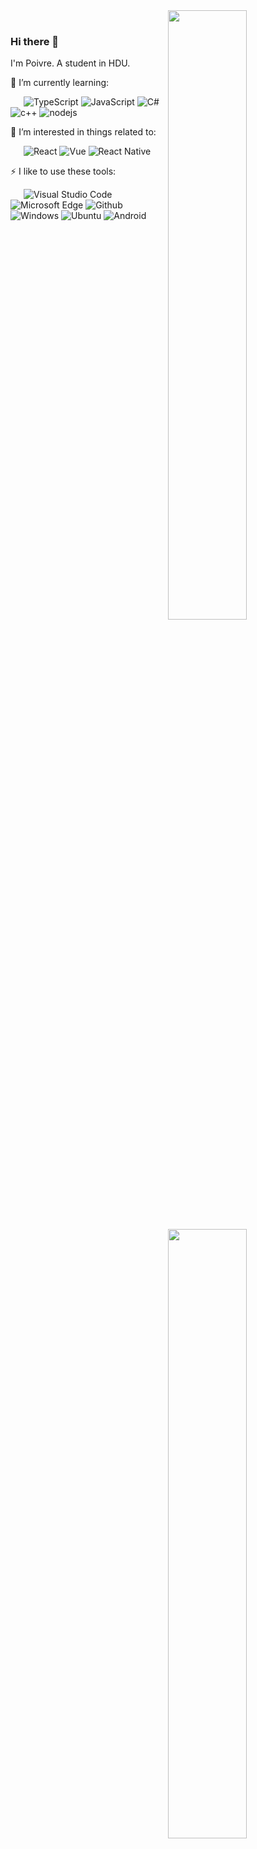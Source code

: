<a href="https://github.com/Poivre-hxx?tab=repositories">
  <img width="50%" align="right" src="https://github-readme-stats.vercel.app/api?username=Poivre-hxx&count_private=true&show_icons=true" />
</a>
<br/>
<a href="https://profile.codersrank.io/user/Poivre-hxx/">
  <img width="50%" align="right" src="https://cr-skills-chart-widget.azurewebsites.net/api/api?username=Poivre-hxx&skills=CSS,JSON,HTML,JavaScript,Less,SCSS,TypeScript,Vue,React,C#" />
</a>


### Hi there 👋

I'm Poivre. A student in HDU.

🌱 I’m currently learning:

&ensp;&ensp;&ensp;![TypeScript](https://img.shields.io/badge/-TypeScript-007ACC?style=flat-square&logo=TypeScript&logoColor=fff) ![JavaScript](https://img.shields.io/badge/-JavaScript-F7DF1E?style=flat-square&logo=JavaScript&logoColor=000) ![C#](https://img.shields.io/badge/-C%23-239120?style=flat-square&logo=c-sharp&logoColor=fff) ![c++](https://img.shields.io/badge/-C%2B%2B-00599C?style=flat-square&logo=c%2B%2B&logoColor=fff) ![nodejs](https://img.shields.io/badge/-Node.js-43853D?style=flat-square&logo=node.js&logoColor=fff)

🎉 I’m interested in things related to:

&ensp;&ensp;&ensp;![React](https://img.shields.io/badge/-React-61DAFB?style=flat-square&logo=React&logoColor=000) ![Vue](https://img.shields.io/badge/-Vue-4FC08D?style=flat-square&logo=Vue.js&logoColor=fff) ![React Native](https://img.shields.io/badge/-React_Native-20232A?style=flat-square&logo=react&logoColor=61DAFB)

⚡ I like to use these  tools:

&ensp;&ensp;&ensp;![Visual Studio Code](https://img.shields.io/badge/-Visual%20Studio%20Code-007ACC?style=flat-square&logo=Visual%20Studio%20Code&logoColor=fff) ![Microsoft Edge](https://img.shields.io/badge/-Microsoft%20Edge-0078D7?style=flat-square&logo=Microsoft%20Edge&logoColor=fff) ![Github](https://img.shields.io/badge/-Github-181717?style=flat-square&logo=Github&logoColor=fff) &ensp;&ensp;&ensp;![Windows](https://img.shields.io/badge/-Windows-0078D6?style=flat-square&logo=Windows&logoColor=fff) ![Ubuntu](https://img.shields.io/badge/-Ubuntu-E95420?style=flat-square&logo=Ubuntu&logoColor=fff) ![Android](https://img.shields.io/badge/-Android-3DDC84?style=flat-square&logo=Android&logoColor=fff)
